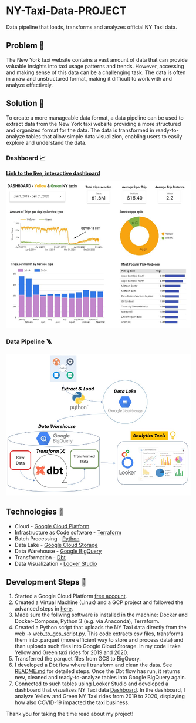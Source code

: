 # NY-Taxi-Data-PROJECT
Data pipeline that loads, transforms and analyzes official NY Taxi data.

## Problem 📛
The New York taxi website contains a vast amount of data that can provide valuable insights into taxi usage patterns and trends. However, accessing and making sense of this data can be a challenging task. The data is often in a raw and unstructured format, making it difficult to work with and analyze effectively.

## Solution 🧪️
To create a more manageable data format, a data pipeline can be used to extract data from the New York taxi website providing a more structured and organized format for the data.
The data is transformed in ready-to-analyze tables that allow simple data visualizion, enabling users to easily explore and understand the data.

### Dashboard 📈
**[Link to the live, interactive dashboard](https://lookerstudio.google.com/reporting/ac652e29-8e51-4b6b-bf07-f1c3b53f619a/page/ahdGD)**

![Dashboard](https://github.com/gmzgian/NY-Taxi-Data-PROJECT/blob/main/Images/NY%20Taxi%20-%20Looker%20Studio.jpg)

### Data Pipeline 🪜
![Transformation_Flow](https://github.com/gmzgian/NY-Taxi-Data-PROJECT/blob/b752099514097301623bbc146905652b2b87ed9c/Images/data%20pipeline%20NY%20taxi.jpg)

## Technologies 🔩
* Cloud - [Google Cloud Platform](https://cloud.google.com/)
* Infrastructure as Code software - [Terraform](https://www.terraform.io/)
* Batch Processing - [Python](https://www.python.org/)
* Data Lake - [Google Cloud Storage](https://cloud.google.com/storage)
* Data Warehouse - [Google BigQuery](https://cloud.google.com/bigquery)
* Transformation - [Dbt](https://www.getdbt.com/)
* Data Visualization - [Looker Studio](https://cloud.google.com/looker-studio)

## Development Steps 🔧
1. Started a Google Cloud Platform [free account](https://cloud.google.com/free/docs/free-cloud-features#free-trial).
2. Created a Virtual Machine (Linux) and a GCP project and followed the advanced steps in [here](https://github.com/gmzgian/Worldwide-Labour-Force-Data-PROJECT/blob/f590ffc681a7bb024a575765718100038d26abde/GCP_setup/gcp_overview_setup.md).
3. Made sure the follwing software is installed in the machine: Docker and Docker-Compose, Python 3 (e.g. via Anaconda), Terraform.
4. Created a Python script that uploads the NY Taxi data directly from the web -> [web_to_gcs_script.py](https://github.com/gmzgian/NY-Taxi-Data-PROJECT/blob/1786bc520905546e7e52296142c57cb3a4da0135/Python_Script_for_Upload/web_to_gcs_script.py). This code extracts csv files, transforms them into .parquet (more efficient way to store and process data) and than uploads such files into Google Cloud Storage. In my code I take Yellow and Green taxi rides for 2019 and 2020.
5. Transferred the parquet files from GCS to BigQuery.
6. I developed a Dbt flow where I transform and clean the data. See [README.md](https://github.com/gmzgian/NY-Taxi-Data-PROJECT/blob/424f23d47ea6dcff72ac3fdfd2b1ecb8bd5c14a9/DBT/README.md) for detailed steps. Once the Dbt flow has run, it returns new, cleaned and ready-to-analyze tables into Google BigQuery again.
7. Connected to such tables using Looker Studio and developed a dashboard that visualizes NY Taxi data [Dashboard](https://lookerstudio.google.com/reporting/ac652e29-8e51-4b6b-bf07-f1c3b53f619a/page/ahdGD). In the dashboard, I analyze Yellow and Green NY Taxi rides from 2019 to 2020, displaying how also COVID-19 impacted the taxi business. 



Thank you for taking the time read about my project!